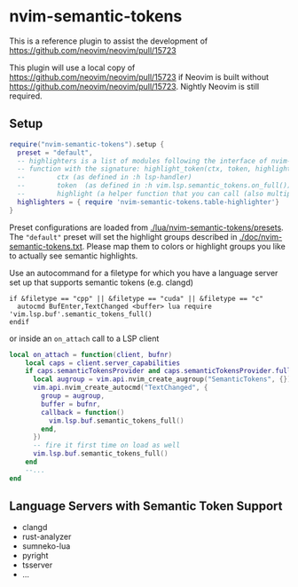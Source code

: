 # nvim-semantic-tokens

This is a reference plugin to assist the development of https://github.com/neovim/neovim/pull/15723

This plugin will use a local copy of https://github.com/neovim/neovim/pull/15723
if Neovim is built without https://github.com/neovim/neovim/pull/15723. Nightly
Neovim is still required.

## Setup

```lua
require("nvim-semantic-tokens").setup {
  preset = "default",
  -- highlighters is a list of modules following the interface of nvim-semantic-tokens.table-highlighter or 
  -- function with the signature: highlight_token(ctx, token, highlight) where 
  --        ctx (as defined in :h lsp-handler)
  --        token  (as defined in :h vim.lsp.semantic_tokens.on_full())
  --        highlight (a helper function that you can call (also multiple times) with the determined highlight group(s) as the only parameter)
  highlighters = { require 'nvim-semantic-tokens.table-highlighter'}
}
```

Preset configurations are loaded from [./lua/nvim-semantic-tokens/presets](./lua/nvim-semantic-tokens/presets).
The `"default"` preset will set the highlight groups described in [./doc/nvim-semantic-tokens.txt](./doc/nvim-semantic-tokens.txt).
Please map them to colors or highlight groups you like to actually see semantic highlights.

Use an autocommand for a filetype for which you have a language server set up that supports semantic tokens (e.g. clangd)

```vim
if &filetype == "cpp" || &filetype == "cuda" || &filetype == "c"
  autocmd BufEnter,TextChanged <buffer> lua require 'vim.lsp.buf'.semantic_tokens_full()
endif
```

or inside an `on_attach` call to a LSP client

```lua
local on_attach = function(client, bufnr)
    local caps = client.server_capabilities
    if caps.semanticTokensProvider and caps.semanticTokensProvider.full then
      local augroup = vim.api.nvim_create_augroup("SemanticTokens", {})
      vim.api.nvim_create_autocmd("TextChanged", {
        group = augroup,
        buffer = bufnr,
        callback = function()
          vim.lsp.buf.semantic_tokens_full()
        end,
      })
      -- fire it first time on load as well
      vim.lsp.buf.semantic_tokens_full()
    end
    --...
end
```

## Language Servers with Semantic Token Support

- clangd
- rust-analyzer
- sumneko-lua
- pyright
- tsserver
- ...
